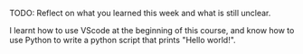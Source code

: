 TODO: Reflect on what you learned this week and what is still unclear.

I learnt how to use VScode at the beginning of this course, and know how to use Python to write a python script that prints "Hello world!".